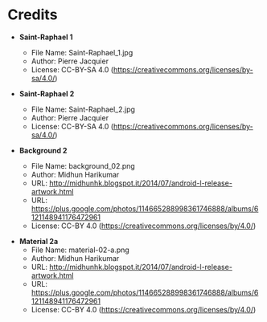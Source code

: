 # Credits

* **Saint-Raphael 1**
  - File Name: Saint-Raphael_1.jpg
  - Author: Pierre Jacquier
  - License: CC-BY-SA 4.0 (https://creativecommons.org/licenses/by-sa/4.0/)

* **Saint-Raphael 2**
  - File Name: Saint-Raphael_2.jpg
  - Author: Pierre Jacquier
  - License: CC-BY-SA 4.0 (https://creativecommons.org/licenses/by-sa/4.0/)

* **Background 2**
  - File Name: background_02.png
  - Author: Midhun Harikumar
  - URL: http://midhunhk.blogspot.it/2014/07/android-l-release-artwork.html
  - URL: https://plus.google.com/photos/114665288998361746888/albums/6121148941176472961
  - License: CC-BY 4.0 (https://creativecommons.org/licenses/by/4.0/)

- **Material 2a**
  - File Name: material-02-a.png
  - Author: Midhun Harikumar
  - URL: http://midhunhk.blogspot.it/2014/07/android-l-release-artwork.html
  - URL: https://plus.google.com/photos/114665288998361746888/albums/6121148941176472961
  - License: CC-BY 4.0 (https://creativecommons.org/licenses/by/4.0/)
